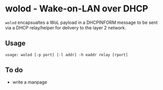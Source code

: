 # wolod - Wake-on-LAN over DHCP

`wolod` encapsualtes a WoL payload in a DHCPINFORM message to be
sent via a DHCP relay/helper for delivery to the layer 2 network.

## Usage

```
usage: wolod [-p port] [-l addr] -h eaddr relay [rport]
```

## To do

- write a manpage
